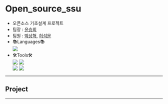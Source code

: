 # <b>Open_source_ssu</b>
+ 오픈소스 기초설계 프로젝트 <br>
+ 팀장 : [윤승회](https://github.com/YunSeungHoe)<br> 
+ 팀원 : [박상혁](https://github.com/ps2575), [허석문](https://github.com/GGHDMS)<br>
+ 📚Languages📚<br>
  <img src="https://img.shields.io/badge/Python-3776AB?style=flat-square&logo=Python&logoColor=white"/> 
+ 🛠Tools🛠 <br>
  <img src="https://img.shields.io/badge/Visual Studio-5C2D91?style=flat-square&logo=Visual Studio&logoColor=white"/> 
  <img src="https://img.shields.io/badge/Vim-019733?style=flat-square&logo=Vim&logoColor=white"/> <br>
  <img src="https://img.shields.io/badge/Docker-2496ED?style=flat-square&logo=Docker&logoColor=white"/> 
  <img src="https://img.shields.io/badge/GitHub-181717?style=flat-square&logo=GitHub&logoColor=white"/> 
  
------
## <b> Project </b>

------

